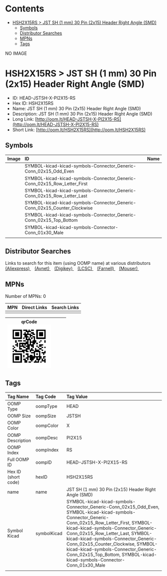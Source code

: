 



Contents
========

* [HSH2X15RS > JST SH (1 mm) 30 Pin (2x15) Header Right Angle (SMD)](#hsh2x15rs--jst-sh-1-mm-30-pin-2x15-header-right-angle-smd)
	* [Symbols](#symbols)
	* [Distributor Searches](#distributor-searches)
	* [MPNs](#mpns)
	* [Tags](#tags)
  
NO IMAGE  
# HSH2X15RS > JST SH (1 mm) 30 Pin (2x15) Header Right Angle (SMD)

- ID: HEAD-JSTSH-X-PI2X15-RS
- Hex ID: HSH2X15RS
- Name: JST SH (1 mm) 30 Pin (2x15) Header Right Angle (SMD)
- Description: JST SH (1 mm) 30 Pin (2x15) Header Right Angle (SMD)
- Long Link: [http://oom.lt/HEAD-JSTSH-X-PI2X15-RS](http://oom.lt/HEAD-JSTSH-X-PI2X15-RS)
- Short Link: [http://oom.lt/HSH2X15RS](http://oom.lt/HSH2X15RS)

## Symbols
  

|Image|ID|Name|
| :--- | :--- | :--- |
|![]()|SYMBOL-kicad-kicad-symbols-Connector_Generic-Conn_02x15_Odd_Even||
|![]()|SYMBOL-kicad-kicad-symbols-Connector_Generic-Conn_02x15_Row_Letter_First||
|![]()|SYMBOL-kicad-kicad-symbols-Connector_Generic-Conn_02x15_Row_Letter_Last||
|![]()|SYMBOL-kicad-kicad-symbols-Connector_Generic-Conn_02x15_Counter_Clockwise||
|![]()|SYMBOL-kicad-kicad-symbols-Connector_Generic-Conn_02x15_Top_Bottom||
|![]()|SYMBOL-kicad-kicad-symbols-Connector-Conn_01x30_Male||
||||

## Distributor Searches
  
Links to search for this item (using OOMP name) at various distributors  
[(Aliexpress) ](https://www.aliexpress.com/wholesale?SearchText=1117JST+SH+1+mm+30+Pin+2x15+Header+Right+Angle+SMD)&nbsp;&nbsp;&nbsp;[(Avnet) ](https://www.avnet.com/shop/us/search/JST+SH+1+mm+30+Pin+2x15+Header+Right+Angle+SMD)&nbsp;&nbsp;&nbsp;[(Digikey) ](https://www.digikey.co.uk/en/products/result?s=JST+SH+1+mm+30+Pin+2x15+Header+Right+Angle+SMD)&nbsp;&nbsp;&nbsp;[(LCSC) ](https://www.lcsc.com/search?q=JST+SH+1+mm+30+Pin+2x15+Header+Right+Angle+SMD)&nbsp;&nbsp;&nbsp;[(Farnell) ](https://uk.farnell.com/search?st=JST+SH+1+mm+30+Pin+2x15+Header+Right+Angle+SMD)&nbsp;&nbsp;&nbsp;[(Mouser) ](https://www.mouser.com/c/?q=JST+SH+1+mm+30+Pin+2x15+Header+Right+Angle+SMD)&nbsp;&nbsp;&nbsp;
## MPNs
  
Number of MPNs: 0  

|MPN|Direct Links|Search Links|
| :--- | :--- | :--- |
||||
  

|qrCode<br>[![](https://raw.githubusercontent.com/oomlout/oomlout_OOMP_parts_V2/main/HEAD/JSTSH/X/PI2X15/RS/qrCode_140.png)](https://github.com/oomlout/oomlout_OOMP_parts_V2/tree/main/HEAD/JSTSH/X/PI2X15/RS/qrCode.png)||||
| :---: | :---: | :---: | :---: |

## Tags
  

|Tag Name|Tag Code|Tag Value|
| :--- | :--- | :--- |
|OOMP Type|oompType|HEAD|
|OOMP Size|oompSize|JSTSH|
|OOMP Color|oompColor|X|
|OOMP Description|oompDesc|PI2X15|
|OOMP Index|oompIndex|RS|
|Full OOMP ID|oompID|HEAD-JSTSH-X-PI2X15-RS|
|Hex ID (short code)|hexID|HSH2X15RS|
|name|name|JST SH (1 mm) 30 Pin (2x15) Header Right Angle (SMD)|
|Symbol Kicad|symbolKicad|SYMBOL-kicad-kicad-symbols-Connector_Generic-Conn_02x15_Odd_Even, SYMBOL-kicad-kicad-symbols-Connector_Generic-Conn_02x15_Row_Letter_First, SYMBOL-kicad-kicad-symbols-Connector_Generic-Conn_02x15_Row_Letter_Last, SYMBOL-kicad-kicad-symbols-Connector_Generic-Conn_02x15_Counter_Clockwise, SYMBOL-kicad-kicad-symbols-Connector_Generic-Conn_02x15_Top_Bottom, SYMBOL-kicad-kicad-symbols-Connector-Conn_01x30_Male|
||||
